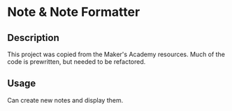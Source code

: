 # Note & Note Formatter

## Description
This project was copied from the Maker's Academy resources. Much of the code is prewritten, but needed to be refactored.

## Usage
Can create new notes and display them. 

